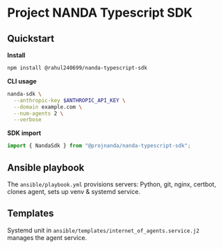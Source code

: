 # Project NANDA Typescript SDK

## Quickstart

**Install**

```bash
npm install @rahul240699/nanda-typescript-sdk
```

**CLI usage**

```bash
nanda-sdk \
  --anthropic-key $ANTHROPIC_API_KEY \
  --domain example.com \
  --num-agents 2 \
  --verbose
```

**SDK import**

```ts
import { NandaSdk } from "@projnanda/nanda-typescript-sdk";
```

## Ansible playbook

The `ansible/playbook.yml` provisions servers: Python, git, nginx, certbot, clones agent, sets up venv & systemd service.

## Templates

Systemd unit in `ansible/templates/internet_of_agents.service.j2` manages the agent service.
